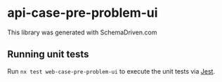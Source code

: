 
# api-case-pre-problem-ui

This library was generated with SchemaDriven.com

## Running unit tests

Run `nx test web-case-pre-problem-ui` to execute the unit tests via [Jest](https://jestjs.io).

